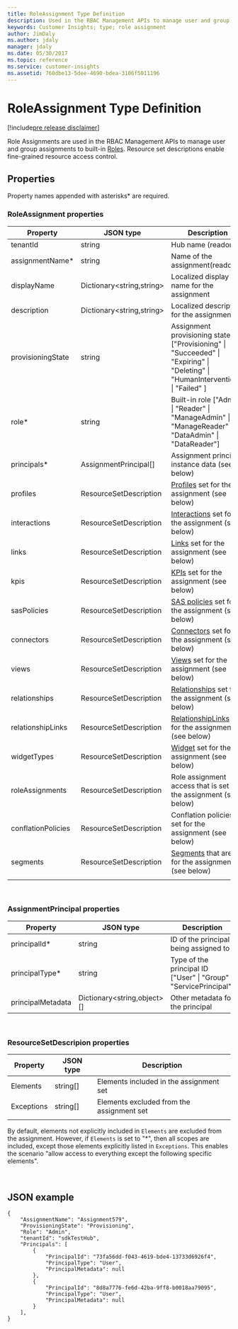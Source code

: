 ```yaml
---
title: RoleAssignment Type Definition
description: Used in the RBAC Management APIs to manage user and group assignments to built-in Roles. 
keywords: Customer Insights; type; role assignment
author: JimDaly
ms.author: jdaly
manager: jdaly
ms.date: 05/30/2017
ms.topic: reference
ms.service: customer-insights 
ms.assetid: 760dbe13-5dee-4690-bdea-3106f5011196
---
```


RoleAssignment Type Definition
==============================

[!include[pre release disclaimer](../../../includes/cc-beta-prerelease-disclaimer.md)]

Role Assignments are used in the RBAC Management APIs to manage user and group assignments to built-in [Roles](./role.md). Resource set descriptions enable fine-grained
resource access control.

## Properties

Property names appended with asterisks* are required. 

### RoleAssignment properties
|**Property**|**JSON type**|**Description**|
| --------------- | ---------- | ------------- |
|tenantId|string|Hub name (readonly)|
|assignmentName*|string|Name of the assignment(readonly)|
|displayName|Dictionary\<string,string\>|Localized display name for the assignment|
|description|Dictionary\<string,string\>|Localized description for the assignment|
|provisioningState|string|Assignment provisioning state: ["Provisioning" \| "Succeeded" \| "Expiring" \| "Deleting" \| "HumanIntervention" \| "Failed" ]|
|role*|string|Built-in role ["Admin" \| "Reader" \| "ManageAdmin" \| "ManageReader" \| "DataAdmin" \| "DataReader"]|
|principals*|AssignmentPrincipal[]|Assignment principal instance data (see below)|
|profiles|ResourceSetDescription|[Profiles](./profile.md) set for the assignment (see below)|
|interactions|ResourceSetDescription|[Interactions](./interaction.md) set for the assignment (see below)|
|links|ResourceSetDescription|[Links](./link.md) set for the assignment (see below)|
|kpis|ResourceSetDescription|[KPIs](./kpi.md) set for the assignment (see below)|
|sasPolicies|ResourceSetDescription|[SAS policies](./authzpolicy.md) set for the assignment (see below)|
|connectors|ResourceSetDescription|[Connectors](./connector.md) set for the assignment (see below)|
|views|ResourceSetDescription|[Views](./view.md) set for the assignment (see below)|
|relationships|ResourceSetDescription|[Relationships](./relationship.md) set for the assignment (see below)|
|relationshipLinks|ResourceSetDescription|[RelationshipLinks](./relationshiplink.md) set for the assignment (see below)|
|widgetTypes|ResourceSetDescription|[Widget](./widgettype.md) set for the assignment (see below)|
|roleAssignments|ResourceSetDescription|Role assignment access that is set for the assignment (see below)|
|conflationPolicies|ResourceSetDescription|Conflation policies set for the assignment (see below)|
|segments|ResourceSetDescription|[Segments](./segment.md) that are set for the assignment (see below)|
| | | |

<br/>

### AssignmentPrincipal properties
|**Property**|**JSON type**|**Description**|
| --------------- | ---------- | ------------- |
|principalId*|string|ID of the principal being assigned to|
|principalType*|string|Type of the principal ID ["User" \| "Group" \| "ServicePrincipal"]|
|principalMetadata|Dictionary\<string,object\>[]|Other metadata for the principal|

<br/>

### ResourceSetDescripion properties
|**Property**|**JSON type**|**Description**|
| --------------- | ---------- | ------------- |
|Elements|string[]|Elements included in the assignment set|
|Exceptions|string[]|Elements excluded from the assignment set|
| | | |

By default, elements not explicitly included in `Elements` are excluded from the assignment.  However, if `Elements` is set to "*", then all scopes are included, 
except those elements explicitly listed in `Exceptions`. This enables the scenario "allow access to everything except the following specific elements".

<br/>


## JSON example
```{json}
{ 
    "AssignmentName": "Assignment579", 
    "ProvisioningState": "Provisioning", 
    "Role": "Admin", 
    "tenantId": "sdkTestHub",
    "Principals": [ 
        { 
            "PrincipalId": "73fa56dd-f043-4619-bde4-13733d6926f4", 
            "PrincipalType": "User", 
            "PrincipalMetadata": null 
        }, 
        { 
            "PrincipalId": "8d8a7776-fe6d-42ba-9ff8-b0018aa79095", 
            "PrincipalType": "User", 
            "PrincipalMetadata": null 
        } 
    ], 
}
```


